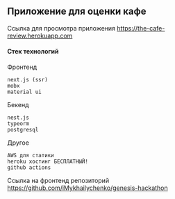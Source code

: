 ## Приложение для оценки кафе

Ссылка для просмотра приложения https://the-cafe-review.herokuapp.com

#### Стек технологий
Фронтенд
```angular2html
next.js (ssr)
mobx
material ui
```

Бекенд
```angular2html
nest.js
typeorm
postgresql
```

Другое
```angular2html
AWS для статики
heroku хостинг БЕСПЛАТНЫЙ!
github actions
```

Ссылка на фронтенд репозиторий https://github.com/iMykhailychenko/genesis-hackathon
